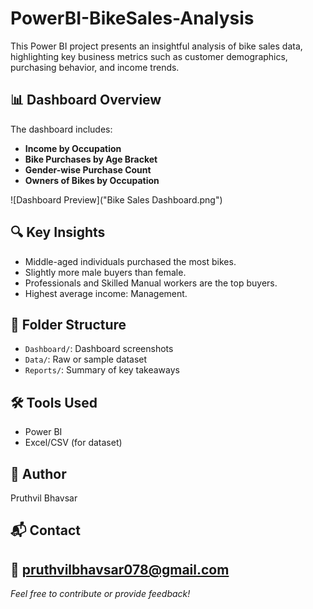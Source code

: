 # PowerBI-BikeSales-Analysis

This Power BI project presents an insightful analysis of bike sales data, highlighting key business metrics such as customer demographics, purchasing behavior, and income trends.

## 📊 Dashboard Overview

The dashboard includes:
- **Income by Occupation**
- **Bike Purchases by Age Bracket**
- **Gender-wise Purchase Count**
- **Owners of Bikes by Occupation**

![Dashboard Preview]("Bike Sales Dashboard.png")

## 🔍 Key Insights
- Middle-aged individuals purchased the most bikes.
- Slightly more male buyers than female.
- Professionals and Skilled Manual workers are the top buyers.
- Highest average income: Management.

## 📁 Folder Structure
- `Dashboard/`: Dashboard screenshots
- `Data/`: Raw or sample dataset
- `Reports/`: Summary of key takeaways

## 🛠 Tools Used
- Power BI
- Excel/CSV (for dataset)

## 📌 Author
Pruthvil Bhavsar

## 📬 Contact
📧 pruthvilbhavsar078@gmail.com  
---

*Feel free to contribute or provide feedback!*
